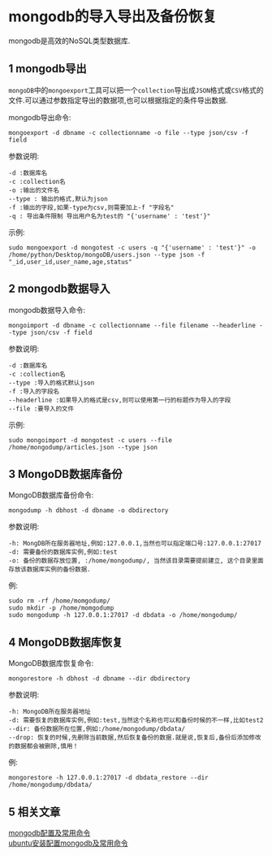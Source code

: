 mongodb的导入导出及备份恢复
===

<div class="jumbotron">
<p>mongodb是高效的NoSQL类型数据库.</p>  
</div>

1 mongodb导出
---

`mongoDB`中的`mongoexport`工具可以把一个`collection`导出成`JSON`格式或`CSV`格式的文件.可以通过参数指定导出的数据项,也可以根据指定的条件导出数据.  

mongodb导出命令:

	mongoexport -d dbname -c collectionname -o file --type json/csv -f field
	
参数说明:   

	-d :数据库名
	-c :collection名
	-o :输出的文件名
	--type : 输出的格式,默认为json
	-f :输出的字段,如果-type为csv,则需要加上-f "字段名"
	-q : 导出条件限制 导出用户名为test的 "{'username' : 'test'}"
		
示例:   

	sudo mongoexport -d mongotest -c users -q "{'username' : 'test'}" -o /home/python/Desktop/mongoDB/users.json --type json -f  "_id,user_id,user_name,age,status" 
 
2 mongodb数据导入
---

mongodb数据导入命令:

	mongoimport -d dbname -c collectionname --file filename --headerline --type json/csv -f field
		
参数说明:

	-d :数据库名
	-c :collection名
	--type :导入的格式默认json
	-f :导入的字段名
	--headerline :如果导入的格式是csv,则可以使用第一行的标题作为导入的字段
	--file :要导入的文件
 
示例:   
	
	sudo mongoimport -d mongotest -c users --file /home/mongodump/articles.json --type json
 

3 MongoDB数据库备份
---
MongoDB数据库备份命令:

    mongodump -h dbhost -d dbname -o dbdirectory
	
参数说明:

	-h: MongDB所在服务器地址,例如:127.0.0.1,当然也可以指定端口号:127.0.0.1:27017
	-d: 需要备份的数据库实例,例如:test
	-o: 备份的数据存放位置, :/home/mongodump/, 当然该目录需要提前建立, 这个目录里面存放该数据库实例的备份数据.
 
例:   	

	sudo rm -rf /home/momgodump/
	sudo mkdir -p /home/momgodump
	sudo mongodump -h 127.0.0.1:27017 -d dbdata -o /home/mongodump/
        
4 MongoDB数据库恢复
---
MongoDB数据库恢复命令:

	mongorestore -h dbhost -d dbname --dir dbdirectory
 
参数说明:

	-h: MongoDB所在服务器地址
	-d: 需要恢复的数据库实例,例如:test,当然这个名称也可以和备份时候的不一样,比如test2
	--dir: 备份数据所在位置,例如:/home/mongodump/dbdata/
	--drop: 恢复的时候,先删除当前数据,然后恢复备份的数据.就是说,恢复后,备份后添加修改的数据都会被删除,慎用！
	
例:   

	mongorestore -h 127.0.0.1:27017 -d dbdata_restore --dir /home/mongodump/dbdata/
	
5 相关文章
---

[mongodb配置及常用命令](http://localhost/article/linux/common/mongodb配置及常用命令.html)   
[ubuntu安装配置mongodb及常用命令](http://localhost/article/linux/common/ubuntu安装配置mongodb及常用命令.html)